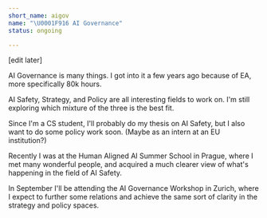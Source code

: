 ```yaml
---
short_name: aigov
name: "\U0001F916 AI Governance"
status: ongoing

---
```

\[edit later\]

AI Governance is many things. I got into it a few years ago because of EA, more specifically 80k hours.

AI Safety, Strategy, and Policy are all interesting fields to work on. I'm still exploring which mixture of the three is the best fit.

Since I'm a CS student, I'll probably do my thesis on AI Safety, but I also want to do some policy work soon. (Maybe as an intern at an EU institution?)

Recently I was at the Human Aligned AI Summer School in Prague, where I met many wonderful people, and acquired a much clearer view of what's happening in the field of AI Safety.

In September I'll be attending the AI Governance Workshop in Zurich, where I expect to further some relations and achieve the same sort of clarity in the strategy and policy spaces.